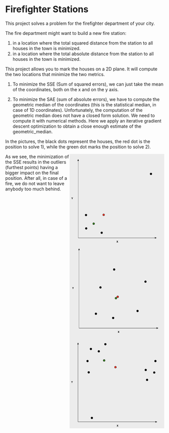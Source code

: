 # Firefighter Stations

This project solves a problem for the firefighter department of your city.

The fire department might want to build a new fire station:

1) in a location where the total squared distance from the station to all houses in the town is minimized.
2) in a location where the total absolute distance from the station to all houses in the town is minimized.


This project allows you to mark the houses on a 2D plane. It will compute the two locations that minimize the two metrics.

1) To minimize the SSE (Sum of squared errors), we can just take the mean of the coordinates, both on the x and on the y axis.

2) To minimize the SAE (sum of absolute errors), we have to compute the geometric median of the coordinates (this is the statistical median, in case of 1D coordinates).
Unfortunately, the computation of the geometric median does not have a closed form solution.
We need to compute it with numerical methods.
Here we apply an iterative gradient descent optimization to obtain a close enough estimate of the geometric_median.


In the pictures, the black dots represent the houses, the red dot is the position to solve 1), while the green dot marks the position to solve 2).

<img align="right" width="300" src="Images/image1.png">
<img align="right" width="300" src="Images/image2.png">
<img align="right" width="300" src="Images/image3.png">

As we see, the minimization of the SSE results in the outliers (furthest points) having a bigger impact on the final position. After all, in case of a fire, we do not want to leave anybody too much behind. 

